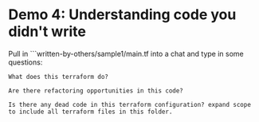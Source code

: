 # Demo 4:  Understanding code you didn't write

Pull in ```written-by-others/sample1/main.tf into a chat and type in some questions:
```
What does this terraform do?

Are there refactoring opportunities in this code?

Is there any dead code in this terraform configuration? expand scope to include all terraform files in this folder.
```

